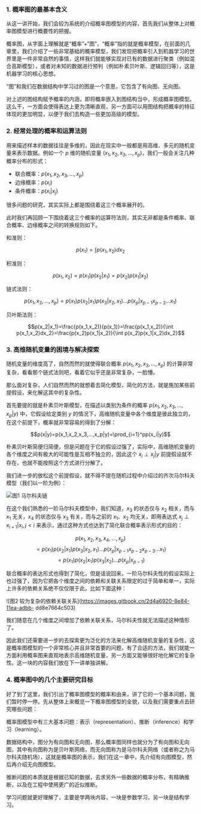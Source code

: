 ### 1\. 概率图的最基本含义

从这一讲开始，我们会较为系统的介绍概率图模型的内容，首先我们从整体上对概率图模型进行概要性的把握。

概率图，从字面上理解就是“概率”+“图”，“概率”指的就是概率模型，在前面的几章里，我们介绍了一些非常基础的概率模型，我们发现把概率引入到机器学习的世界里是一件非常自然的事情，这样我们就能够实现对已有的数据进行聚类（例如混合高斯模型），或者对未知的数据进行预判（例如朴素贝叶斯、逻辑回归等），这是机器学习的核心思想。

“图”和我们在数据结构中学习过的图是一个意思，它包含了有向图、无向图。

对上述的图结构赋予概率的内涵，即将概率嵌入到图结构当中，形成概率图模型。这么干，一方面会使得表达上更为清晰直观，另一方面可以用图结构把概率的特征体现的更加明显，以便于我们去构造一些更加高级的模型。

### 2\. 经常处理的概率和运算法则

用来描述样本的数据往往是多维的，因此在现实中一般都是用高维、多元的随机变量来表示数据。例如一个 $p$ 维的随机变量
$(x_1,x_2,x_3,...,x_p)$，我们一般会关注几种概率分布的形式：

  * 联合概率：$p(x_1,x_2,x_3,...,x_p)$
  * 边缘概率：$p(x_i)$
  * 条件概率：$p(x_i|x_j)$

很多问题的研究，其实实际上都是围绕着这三个概率展开的。

此时我们再回顾一下围绕着这三个概率的运算符法则，其实无非都是条件概率、联合概率、边缘概率之间的转换规则如下。

和准则：

$$p(x_1)=\int p(x_1,x_2)dx_2$$

积准则：

$$p(x_1,x_2)=p(x_1)p(x_2|x_1)=p(x_2)p(x_1|x_2)$$

链式法则：

$$p(x_1,x_2,...,x_p)=p(x_1)p(x_2|x_1)p(x_3|x_2,x_1)...p(x_p|x_{p-1}x_{p-2}...x_1)$$

贝叶斯法则：

$$p(x_2|x_1)=\frac{p(x_1,x_2)}{p(x_1)}=\frac{p(x_1,x_2)}{\int
p(x_1,x_2)dx_2}=\frac{p(x_2)p(x_1|x_2)}{\int p(x_2)p(x_1|x_2)dx_2}$$

### 3\. 高维随机变量的困境与解决探索

随机变量的维度高了，自然而然的就使得联合概率 $p(x_1,x_2,x_3,...,x_p)$
的计算非常复杂，看看那个链式法则吧，看着它似乎还是非常复杂，一脸懵。

那么面对复杂，人们自然而然的就想着去简化模型，简化的方法，就是施加某些前提假设，来化解这其中的复杂性。

首先要提的就是朴素贝叶斯模型，在描述以类别为条件的概率 $p(x_1,x_2,x_3,...,x_p|y)$ 中，它假设给定类别 $y$
的情况下，高维随机变量中各个维度是彼此独立的，在这个前提下，概率就非常容易的得到了分解：

$$p(x|y)=p(x_1,x_2,x_3,...,x_p|y)=\prod_{i=1}^pp(x_i|y)$$

朴素贝叶斯简便归简便，但是问题在于它的假设过强了，实际中，高维随机变量的各个维度之间有极大的可能性是互相不独立的，因此这个 $x_i\perp x_j|y$
前提假设就不存在，也就不能按照这个方式进行分解了。

我们进一步的放松这个前提假设，就不得不提在随机过程中介绍过的齐次马尔科夫模型（我们以一阶为例）：

![图1 马尔科夫链](https://images.gitbook.cn/e1991f30-8e83-11ea-a141-a13a4f8833dd)

在这个我们熟悉的一阶马尔科夫模型中，我们知道，$x_3$ 的状态仅与 $x_2$ 相关，而与 $x_1$ 无关，$x_4$ 的状态仅与 $x_3$
有关，而与之前的 $x_1$、$x_2$ 均无关，即用表达式 $x_j\perp x_{i+1}|x_i,j<i$
来表示，通过这种方式也达到了简化联合概率表示形式的目的：

$$p(x_1,x_2,x_3,x_4,...,x_p)$$$$=p(x_1)p(x_2|x_1)p(x_3|x_2,x_1)...p(x_p|x_{p-1}x_{p-2}x_{p-3}...x_1)$$$$=p(x_1)p(x_2|x_1)p(x_3|x_2)...p(x_p|x_{p-1})$$

联合概率的表达形式也得到了简化，但是话说回来，一阶马尔科夫性的假设实际上也过强了，因为它把各个维度之间的依赖和关联关系限定的过于简单和单一，实际上许多的依赖关系绝不仅仅限于此，比如下面这种：

![图2 较为复杂的依赖关联关系](https://images.gitbook.cn/2d4a6920-8e84-11ea-adbb-
dd8e7664c503)

我们随意在几个维度之间增加了依赖关联关系，马尔科夫性就无法描述这种情形了。

因此我们还需要进一步的去探索更为泛化的方法来化解高维随机变量的复杂性，这是概率图模型的一个非常核心并且非常首要的问题，有了合适的方法，我们就能一方面利用概率图来直观地表示高维随机变量，另一方面又能够很好地化解它的复杂性。这一块的内容我们放在下一讲单独讲解。

### 4\. 概率图中的几个主要研究目标

好了到了这里，我们引出了概率图模型的概率和由来，讲了它的一个基本问题，我们暂时停一停。先从整体上来概览一下概率图模型的全貌，以及我们需要重点去研究哪些问题：

概率图模型中有三大基本问题：表示（representation）、推断（inference）和学习（learning）。

数据结构中，图分为有向图和无向图，那么概率图同样也就分为了有向图和无向图，其中有向图称为是贝叶斯网络，而无向图称为是马尔科夫网络（或者称之为马尔科夫随机场），这就是概率图的表示，我们在这一章中，先介绍有向图模型，然后再介绍无向图模型。

推断问题的本质就是根据已知的数据，去求另外一些数据的概率分布，有精确推断，以及在工程中使用更广的近似推断。

学习问题就更好理解了，主要是学两块内容，一块是参数学习，另一块是结构学习。

